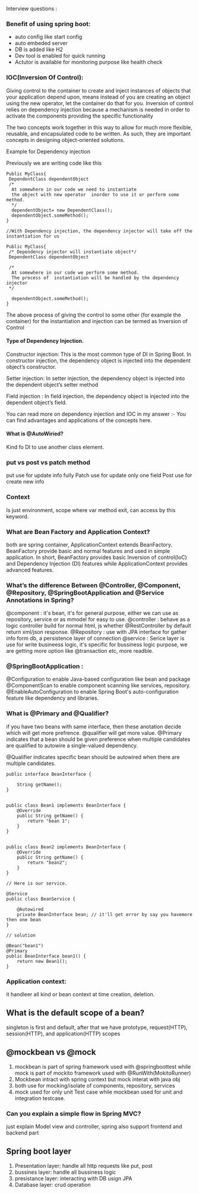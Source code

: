 Interview questions :
### Benefit of using spring boot:
* auto config like start config
* auto embeded server
* DB is added like H2
* Dev tool is enabled for quick running
* Actutor is available for monitoring purpose like health check
  
### IOC(Inversion Of Control):
Giving control to the container to create and inject instances of objects that your application depend upon, means instead of you are creating an object using the new operator, let the container do that for you. Inversion of control relies on dependency injection because a mechanism is needed in order to activate the components providing the specific functionality

The two concepts work together in this way to allow for much more flexible, reusable, and encapsulated code to be written. As such, they are important concepts in designing object-oriented solutions.

Example for Dependency injection

Previously we are writing code like this
```
Public MyClass{
 DependentClass dependentObject
 /*
  At somewhere in our code we need to instantiate 
  the object with new operator  inorder to use it or perform some method.
  */ 
  dependentObject= new DependentClass();
  dependentObject.someMethod();
}

//With Dependency injection, the dependency injector will take off the instantiation for us

Public MyClass{
 /* Dependency injector will instantiate object*/
 DependentClass dependentObject

 /*
  At somewhere in our code we perform some method. 
  The process of  instantiation will be handled by the dependency injector
 */ 

  dependentObject.someMethod();
}
```

The above process of giving the control to some other (for example the container) for the instantiation and injection can be termed as Inversion of Control

#### Type of Dependency Injection.

Constructor injection: This is the most common type of DI in Spring Boot. In constructor injection, the dependency object is injected into the dependent object’s constructor.

Setter injection: In setter injection, the dependency object is injected into the dependent object’s setter method

Field injection : In field injection, the dependency object is injected into the dependent object’s field.

You can read more on dependency injection and IOC in my answer :- You can find advantages and applications of the concepts here.
#### What is @AutoWiried? 
Kind fo DI to use another class element.

### put vs post vs patch method
put use for update info fully
Patch use for update only one field
Post use for create new info

### Context
Is just environment, scope where var method exit, can access by this keyword. 

### What are Bean Factory and Application Context?
both are spring container, ApplicationContext extends BeanFactory. BeanFactory provide basic and normal features and used in simple application.
In short, BeanFactory provides basic Inversion of control(IoC) and Dependency Injection (DI) features while ApplicationContext provides advanced features.

### What’s the difference Between @Controller, @Component, @Repository, @SpringBootApplication and @Service Annotations in Spring?
@component : it's bean, it's for general purpose, either we can use as repository, service or as mmodel for easy to use.
@controller : behave as a logic controller build for normal html, js whether @RestController by default return xml/json response.
@Repository : use with JPA interface for gather info form db, a persistence layer of connection 
@service :  Serice layer is use for write busineess logic, it's specific for bussiness logic purpose, we are getting more option like @transaction etc, more readble.   

### @SpringBootApplication : 
@Configuration to enable Java-based configuration like bean and package
@ComponentScan to enable component scanning like services, repository.
@EnableAutoConfiguration to enable Spring Boot's auto-configuration feature like dependency and libraries.

### What is @Primary and @Qualifier?
if you have two beans with same interface, then these anotation decide which will get more prefrence.
@qualifier will get more value. 
@Primary indicates that a bean should be given preference when multiple candidates are qualified to autowire a single-valued dependency.

@Qualifier indicates specific bean should be autowired when there are multiple candidates.
```
public interface BeanInterface {

    String getName();
}


public class Bean1 implements BeanInterface {
    @Override
    public String getName() {
        return "bean 1";
    }
}


public class Bean2 implements BeanInterface {
    @Override
    public String getName() {
        return "bean2";
    }
}

// Here is our service.

@Service
public class BeanService {

    @Autowired
    private BeanInterface bean; // it'll get error by say you havemore then one bean
}

```

```
// solution

@Bean("bean1")
@Primary
public BeanInterface bean1() {
    return new Bean1();
}
```

### Application context:
it handleer all kind or bean context at time creation, deletion.

## What is the default scope of a bean?
singleton is first and default, after that we have prototype, request(HTTP), session(HTTP), and application(HTTP) scopes

## @mockbean vs @mock
1. mockbean is part of spring framework used with @springboottest while mock is part of mockito framework used with @RunWith(MokitoRunner)
2. Mockbean intract with spring context but mock interat with java obj
3. both use for mocking/isolate of components, repository, services
4. mock used for only unit Test case while mockbean used for unit and integration testcase.
   
### Can you explain a simple flow in Spring MVC?
just explain Model view and controller, spring also support frontend and backend part 

## Spring boot layer
1. Presentation layer: handle all http requests like put, post
2. bussines layer: handle all bussiness logic
3. presistance layer: interacting with DB usign JPA
4. Database layer: crud operation 






